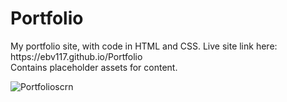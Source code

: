 # Portfolio
<p>
My portfolio site, with code in HTML and CSS. Live site link here: https://ebv117.github.io/Portfolio
<br>Contains placeholder assets for content.</br>
</p>

![Portfolioscrn](https://user-images.githubusercontent.com/79474455/117555704-823e3b00-b02f-11eb-9feb-5581ee5aeb26.PNG)

